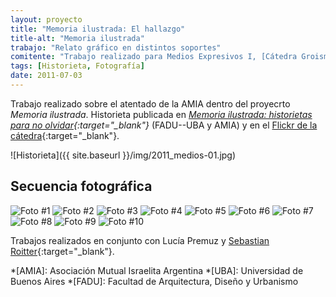```yaml
---
layout: proyecto
title: "Memoria ilustrada: El hallazgo"
title-alt: "Memoria ilustrada"
trabajo: "Relato gráfico en distintos soportes"
comitente: "Trabajo realizado para Medios Expresivos I, [Cátedra Groisman](http://mediosgroisman.com.ar), FADU--UBA."
tags: [Historieta, Fotografía]
date: 2011-07-03
---
```


Trabajo realizado sobre el atentado de la AMIA dentro del proyecrto *Memoria ilustrada*. Historieta publicada en *[Memoria ilustrada: historietas para no olvidar](http://issuu.com/ek-cultura/docs/memoria-ilustrada-hoja_por_hoja-baja/23){:target="_blank"}* (FADU--UBA y AMIA) y en el [Flickr de la cátedra](https://www.flickr.com/photos/catedragroisman/5723330979/){:target="_blank"}.

![Historieta]({{ site.baseurl }}/img/2011_medios-01.jpg)

## Secuencia fotográfica
<div class="fotorama">
    <img src="{{ site.baseurl }}/img/2011_medios-02.jpg" alt="Foto #1" />
    <img src="{{ site.baseurl }}/img/2011_medios-03.jpg" alt="Foto #2" />
    <img src="{{ site.baseurl }}/img/2011_medios-04.jpg" alt="Foto #3" />
    <img src="{{ site.baseurl }}/img/2011_medios-05.jpg" alt="Foto #4" />
    <img src="{{ site.baseurl }}/img/2011_medios-06.jpg" alt="Foto #5" />
    <img src="{{ site.baseurl }}/img/2011_medios-07.jpg" alt="Foto #6" />
    <img src="{{ site.baseurl }}/img/2011_medios-08.jpg" alt="Foto #7" />
    <img src="{{ site.baseurl }}/img/2011_medios-09.jpg" alt="Foto #8" />
    <img src="{{ site.baseurl }}/img/2011_medios-10.jpg" alt="Foto #9" />
    <img src="{{ site.baseurl }}/img/2011_medios-11.jpg" alt="Foto #10" />
</div>

Trabajos realizados en conjunto con Lucía Premuz y [Sebastian Roitter](https://www.behance.net/roitter){:target="_blank"}.

*[AMIA]: Asociación Mutual Israelita Argentina
*[UBA]: Universidad de Buenos Aires
*[FADU]: Facultad de Arquitectura, Diseño y Urbanismo

